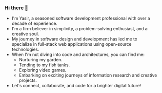 ### Hi there 👋

- I'm Yasir, a seasoned software development professional with over a decade of experience.
- I'm a firm believer in simplicity, a problem-solving enthusiast, and a creative soul.
- My journey in software design and development has led me to specialize in full-stack web applications using open-source technologies.
- When I'm not diving into code and architectures, you can find me:
  - Nurturing my garden.
  - Tending to my fish tanks.
  - Exploring video games.
  - Embarking on exciting journeys of information research and creative projects.
- Let's connect, collaborate, and code for a brighter digital future!
